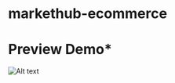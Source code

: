 ﻿# markethub-ecommerce

# Preview Demo*
![Alt text](https://res.cloudinary.com/jonasdev/image/upload/v1712142510/1_r1q9gq.png)
